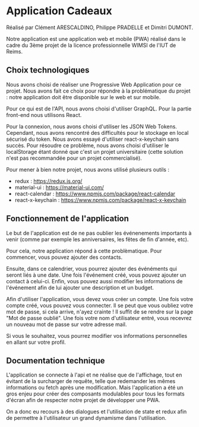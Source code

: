 # Application Cadeaux
Réalisé par Clément ARESCALDINO, Philippe PRADELLE et Dimitri DUMONT.

Notre application est une application web et mobile (PWA) réalisé dans le cadre du 3ème projet de la licence professionnelle WIMSI de l'IUT de Reims.

## Choix technologiques
Nous avons choisi de réaliser une Progressive Web Application pour ce projet. Nous avons fait ce choix pour répondre à la problématique du projet : notre application doit être disponible sur le web et sur mobile.

Pour ce qui est de l'API, nous avons choisi d'utiliser GraphQL.
Pour la partie front-end nous utilisons React.

Pour la connexion, nous avons choisi d'utiliser les JSON Web Tokens. Cependant, nous avons rencontré des difficultés pour le stockage en local sécurisé du token. Nous avons essayé d'utiliser react-x-keychain sans succès. Pour résoudre ce problème, nous avons choisi d'utiliser le localStorage étant donné que c'est un projet universitaire (cette solution n'est pas recommandée pour un projet commercialisé).

Pour mener à bien notre projet, nous avons utilisé plusieurs outils :
- redux : https://redux.js.org/
- material-ui : https://material-ui.com/
- react-calendar : https://www.npmjs.com/package/react-calendar
- react-x-keychain : https://www.npmjs.com/package/react-x-keychain

## Fonctionnement de l'application
Le but de l'application est de ne pas oublier les événenements importants à venir (comme par exemple les anniversaires, les fêtes de fin d'année, etc). 

Pour cela, notre application répond à cette problèmatique. Pour commencer, vous pouvez ajouter des contacts.

Ensuite, dans ce calendrier, vous pourrez ajouter des événéments qui seront liés à une date. Une fois l'événement créé, vous pouvez ajouter un contact à celui-ci. Enfin, vous pouvez aussi modifier les informations de l'événement afin de lui ajouter une description et un budget.

Afin d'utiliser l'application, vous devez vous créer un compte. Une fois votre compte créé, vous pouvez vous connecter. Il se peut que vous oubliez votre mot de passe, si cela arrive, n'ayez crainte ! Il suffit de se rendre sur la page "Mot de passe oublié". Une fois votre nom d'utilisateur entré, vous recevrez un nouveau mot de passe sur votre adresse mail. 

Si vous le souhaitez, vous pourrez modifier vos informations personnelles en allant sur votre profil.

## Documentation technique
L'application se connecte à l'api et ne réalise que de l'affichage, tout en évitant de la surcharger de requête, telle que redemander les mêmes informations ou fetch après une modification. Mais l'application a été un gros enjeu pour créer des composants modulables pour tous les formats d'écran afin de respecter notre projet de développer une PWA.

On a donc eu recours à des dialogues et l'utilisation de state et redux afin de permettre à l'utilisateur un grand dynamisme dans l'utilisation.   